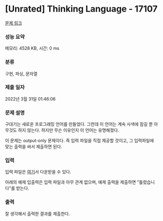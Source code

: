 # [Unrated] Thinking Language - 17107 

[문제 링크](https://www.acmicpc.net/problem/17107) 

### 성능 요약

메모리: 4528 KB, 시간: 0 ms

### 분류

구현, 파싱, 문자열

### 제출 일자

2022년 3월 31일 01:46:06

### 문제 설명

<p>구대기는 새로운 프로그래밍 언어를 만들었다. 그런데 이 언어는 계속 사색에 잠길 뿐 아무것도 하지 않는다. 하지만 무슨 이유인지 이 언어는 유명해졌다.</p>

<p>이 문제는 output-only 문제이다. 즉 입력 파일을 직접 제공할 것이고, 그 입력파일에 맞는 출력을 써서 제출하면 된다.</p>

### 입력 

 <p>입력 파일은 <a href="https://upload.acmicpc.net/5b4c0471-4266-4439-8351-714d2e4c5444/">여기</a>서 다운받을 수 있다.</p>

<p>아래의 예제 입출력은 입력 파일과 아무 관계 없으며, 예제 출력을 제출하면 "틀렸습니다"를 받는다.</p>

### 출력 

 <p>잘 생각해서 출력한 결과를 제출한다.</p>

